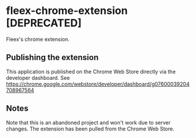 fleex-chrome-extension [DEPRECATED]
======================

Fleex's chrome extension.


Publishing the extension
--------------------------

This application is published on the Chrome Web Store directly via the developer dashboard.
See https://chrome.google.com/webstore/developer/dashboard/g07600039204708967564

Notes
-----

Note that this is an abandoned project and won't work due to server changes. The extension has been pulled from the Chrome Web Store.
